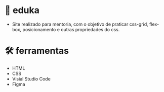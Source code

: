 # 📕 eduka

- Site realizado para mentoria, com o objetivo de praticar css-grid, flex-box, posicionamento e outras propriedades do css. 

# 🛠 ferramentas

- HTML
- CSS
- Visial Studio Code
- Figma
